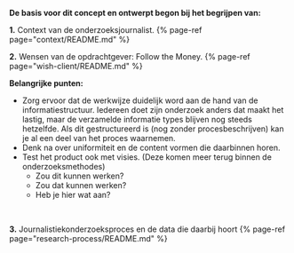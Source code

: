 


__De basis voor dit concept en ontwerpt begon bij het begrijpen van:__

<!-- __1.__ Eerste onderzoeksvragen
{% page-ref page="research-questions/README.md" %} -->


__1.__ Context van de onderzoeksjournalist.
{% page-ref page="context/README.md" %}


__2.__ Wensen van de opdrachtgever: Follow the Money.
{% page-ref page="wish-client/README.md" %}

__Belangrijke punten:__

* Zorg ervoor dat de werkwijze duidelijk word aan de hand van de informatiestructuur. Iedereen doet zijn onderzoek anders dat maakt het lastig, maar de verzamelde informatie types blijven nog steeds hetzelfde. Als dit gestructureerd is (nog zonder procesbeschrijven) kan je al een deel van het proces waarnemen.
* Denk na over uniformiteit en de content vormen die daarbinnen horen.
* Test het product ook met visies. (Deze komen meer terug binnen de onderzoeksmethodes)
  * Zou dit kunnen werken?
  * Zou dat kunnen werken?
  * Heb je hier wat aan?


<br>

__3.__ Journalistiekonderzoeksproces en de data die daarbij hoort
{% page-ref page="research-process/README.md" %}






